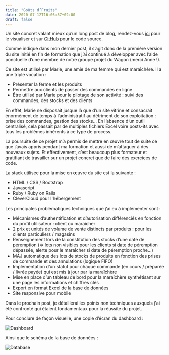 ```yaml
---
title: "Goûts d’Fruits"
date: 2020-07-12T16:05:57+02:00
draft: false
---
```


Un site concret valant mieux qu’un long post de blog, rendez-vous [ici](https://www.goutsdfruits.fr) pour le visualiser et sur [GitHub](https://github.com/VincentGuilleux/goutsdfruits) pour le code source.

Comme indiqué dans mon dernier post, il s’agit donc de la première version du site initié en fin de formation que j’ai continué à développer avec l’aide ponctuelle d’une membre de notre groupe projet du Wagon (merci Anne !).

Ce site est utilisé par Marie, une amie de ma femme qui est maraîchère. Il a une triple vocation :
* Présenter la ferme et les produits
* Permettre aux clients de passer des commandes en ligne
* Être utilisé par Marie pour le pilotage de son activité : suivi des commandes, des stocks et des clients

En effet, Marie ne disposait jusque là que d’un site vitrine et consacrait énormément de temps à l’administratif au détriment de son exploitation : prise des commandes, gestion des stocks… En l’absence d’un outil centralisé, cela passait par de multiples fichiers Excel voire posts-its avec tous les problèmes inhérents à ce type de process.

La poursuite de ce projet m’a permis de mettre en œuvre tout de suite ce que j’avais appris pendant ma formation et aussi de m’attaquer à des nouveaux sujets. Et effectivement, c’est beaucoup plus formateur et gratifiant de travailler sur un projet concret que de faire des exercices de code.

La stack utilisée pour la mise en œuvre du site est la suivante :
* HTML / CSS / Bootstrap
* Javascript
* Ruby / Ruby on Rails
* CleverCloud pour l'hébergement

Les principales problématiques techniques que j’ai eu à implémenter sont :
* Mécanismes d’authentification et d’autorisation différenciés en fonction du profil utilisateur : client ou maraîcher
* 2 prix et unités de volume de vente distincts par produits : pour les clients particuliers / magasins
* Renseignement lors de la constitution des stocks d’une date de péremption (=> lots non visibles pour les clients si date de péremption dépassée, alerte pour le maraîcher si date de péremption proche…)
* MAJ automatique des lots de stocks de produits en fonction des prises de commande et des annulations (logique FIFO)
* Implémentation d’un statut pour chaque commande (en cours / préparée / livrée payée) qui est mis à jour par la maraîchère
* Mise en place d’un tableau de bord pour la maraîchère synthétisant sur une page les informations et chiffres clés
* Export en format Excel de la base de données
* Site responsive pour mobile

Dans le prochain post, je détaillerai les points non techniques auxquels j'ai été confronté qui étaient fondamentaux pour la réussite du projet.


Pour conclure de façon visuelle, une copie d’écran du dashboard :

![Dashboard](/post4/dashboard.png)

Ainsi que le schéma de la base de données :


![Database](/post4/database.png)
